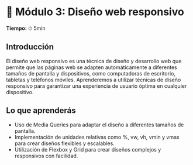 # 🔷 Módulo 3: Diseño web responsivo

**Tiempo:** ⏱ 5min

## Introducción

El diseño web responsivo es una técnica de diseño y desarrollo web que permite que las páginas web se adapten automáticamente a diferentes tamaños de pantalla y dispositivos, como computadoras de escritorio, tabletas y teléfonos móviles. Aprenderemos a utilizar técnicas de diseño responsivo para garantizar una experiencia de usuario óptima en cualquier dispositivo.


## Lo que aprenderás

- Uso de Media Queries para adaptar el diseño a diferentes tamaños de pantalla.
- Implementación de unidades relativas como %, vw, vh, vmin y vmax para crear diseños flexibles y escalables.
- Utilización de Flexbox y Grid para crear diseños complejos y responsivos con facilidad.

